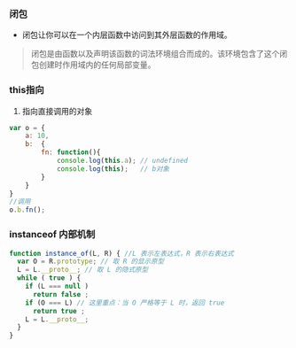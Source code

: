 ### 闭包
+ 闭包让你可以在一个内层函数中访问到其外层函数的作用域。
> 闭包是由函数以及声明该函数的词法环境组合而成的。该环境包含了这个闭包创建时作用域内的任何局部变量。

### this指向

1. 指向直接调用的对象
```js
var o = {
    a: 10,
    b:  {
        fn: function(){
            console.log(this.a); // undefined
            console.log(this);   // b对象
        }
    }
}
//调用 
o.b.fn();  
```


### instanceof 内部机制
```js
function instance_of(L, R) { //L 表示左表达式，R 表示右表达式
  var O = R.prototype; // 取 R 的显示原型
  L = L.__proto__; // 取 L 的隐式原型
  while ( true ) {
    if (L === null )
      return false ;
    if (O === L) // 这里重点：当 O 严格等于 L 时，返回 true
      return true ;
    L = L.__proto__;
  }
}
```



